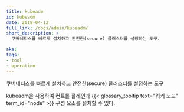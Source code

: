 ```yaml
---
title: kubeadm
id: kubeadm
date: 2018-04-12
full_link: /docs/admin/kubeadm/
short_description: >
  쿠버네티스를 빠르게 설치하고 안전한(secure) 클러스터를 설정하는 도구.

aka: 
tags:
- tool
- operation
---
```

 쿠버네티스를 빠르게 설치하고 안전한(secure) 클러스터를 설정하는 도구

<!--more--> 

kubeadm을 사용하여 컨트롤 플레인과 {{< glossary_tooltip text="워커 노드" term_id="node" >}} 구성 요소를 설치할 수 있다.

